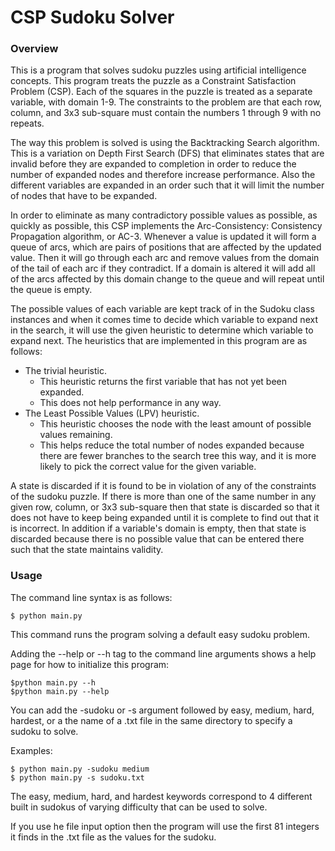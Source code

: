 # CSP Sudoku Solver

### Overview
This is a program that solves sudoku puzzles using artificial intelligence concepts. 
This program treats the puzzle as a Constraint Satisfaction Problem (CSP). Each of the squares in the 
puzzle is treated as a separate variable, with domain 1-9. The constraints to the problem
are that each row, column, and 3x3 sub-square must contain the numbers 1 through 9 with
no repeats.

The way this problem is solved is using the Backtracking Search algorithm. This is a variation
on Depth First Search (DFS) that eliminates states that are invalid before they are expanded to 
completion in order to reduce the number of expanded nodes and therefore increase performance. 
Also the different variables are expanded in an order such that it will limit the number 
of nodes that have to be expanded.

In order to eliminate as many contradictory possible values as possible, as quickly as possible, 
this CSP implements the Arc-Consistency: Consistency Propagation algorithm, or AC-3. Whenever a value is 
updated it will form a queue of arcs, which are pairs of positions that are affected by the updated value.
Then it will go through each arc and remove values from the domain of the tail of each arc if they contradict.
If a domain is altered it will add all of the arcs affected by this domain change to the queue and will repeat 
until the queue is empty. 

The possible values of each variable are kept track of in the Sudoku class instances and
when it comes time to decide which variable to expand next in the search, it will use the given
heuristic to determine which variable to expand next. The heuristics that are implemented in this
program are as follows:

- The trivial heuristic.
    - This heuristic returns the first variable that has not yet been expanded.
    - This does not help performance in any way.
- The Least Possible Values (LPV) heuristic.
    - This heuristic chooses the node with the least amount of possible values remaining. 
    - This helps reduce the total number of nodes expanded because there are fewer branches 
    to the search tree this way, and it is more likely to pick the correct value for the given variable.

A state is discarded if it is found to be in violation of any of the constraints of the
sudoku puzzle. If there is more than one of the same number in any given row, column, or 3x3 
sub-square then that state is discarded so that it does not have to keep being expanded until
it is complete to find out that it is incorrect. In addition if a variable's domain is empty, then
that state is discarded because there is no possible value that can be entered there such that the 
state maintains validity.

### Usage
The command line syntax is as follows:

    $ python main.py
    
This command runs the program solving a default easy sudoku problem.

Adding the --help or --h tag to the command line arguments shows a help page for how to initialize this program:

    $python main.py --h
    $python main.py --help

You can add the -sudoku or -s argument followed by easy, medium, hard, hardest, or a the name of a .txt file
in the same directory to specify a sudoku to solve.

Examples:

    $ python main.py -sudoku medium
    $ python main.py -s sudoku.txt

The easy, medium, hard, and hardest keywords correspond to 4 different built in sudokus of varying difficulty
that can be used to solve.

If you use he file input option then the program will use the first 81 integers it finds in the .txt file
as the values for the sudoku.